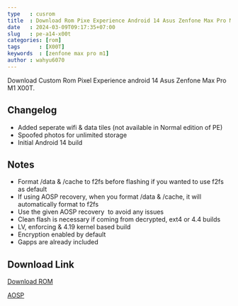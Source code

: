 ```yaml
---
type   : cusrom
title  : Download Rom Pixe Experience Android 14 Asus Zenfone Max Pro M1
date   : 2024-03-09T09:17:35+07:00
slug   : pe-a14-x00t
categories: [rom]
tags      : [X00T]
keywords  : [zenfone max pro m1]
author : wahyu6070
---
```


Download Custom Rom Pixel Experience android 14 Asus Zenfone Max Pro M1 X00T.


## Changelog
- Added seperate wifi & data tiles (not available in Normal edition of PE)
- Spoofed photos for unlimited storage
- Initial Android 14 build

## Notes
- Format /data & /cache to f2fs before flashing if you wanted to use f2fs as default
- If using AOSP recovery, when you format /data & /cache, it will automatically format to f2fs
- Use the given AOSP recovery  to avoid any issues
- Clean flash is necessary if coming from decrypted, ext4 or 4.4 builds
- LV, enforcing & 4.19 kernel based build
- Encryption enabled by default 
- Gapps are already included


## Download Link
[Download ROM](https://dlupload.com/filedetail/1801048476)

[AOSP](https://1drv.ms/u/s!As0rB4F2FQROiBFEJPRkiI-vcf2K?e=j0eMkC)
